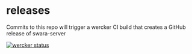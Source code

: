 # releases
Commits to this repo will trigger a wercker CI build that creates a GitHub release of swara-server

[![wercker status](https://app.wercker.com/status/7ddd9b54d21674b816c73dd5070bcb7a/m/master "wercker status")](https://app.wercker.com/project/bykey/7ddd9b54d21674b816c73dd5070bcb7a)
